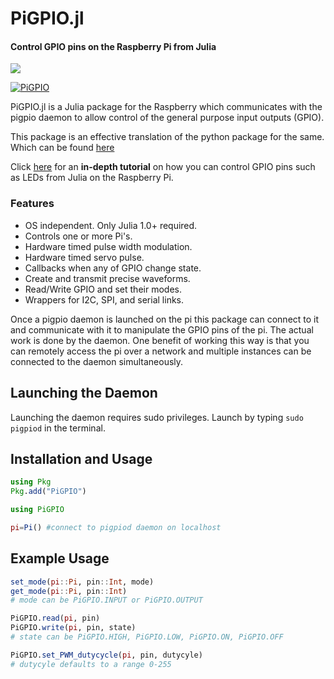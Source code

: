 # PiGPIO.jl

#### Control GPIO pins on the Raspberry Pi from Julia

[![][docs-stable-img]][docs-stable-url]

[docs-stable-img]: https://img.shields.io/badge/docs-stable-blue.svg
[docs-stable-url]: https://juliahub.com/docs/PiGPIO/

[![PiGPIO](https://img.youtube.com/vi/UmSQjkaATk8/0.jpg)](https://www.youtube.com/watch?v=UmSQjkaATk8)

PiGPIO.jl is a Julia package for the Raspberry which communicates with the pigpio
daemon to allow control of the general purpose
input outputs (GPIO).

This package is an effective translation of the python package for the same.
Which can be found [here](http://abyz.me.uk/rpi/pigpio/python.html)

Click [here](https://medium.com/@imkimfung/using-julia-to-control-leds-on-a-raspberry-pi-b320be83e503) for an **in-depth tutorial** on how you can control GPIO pins such as LEDs from Julia on the Raspberry Pi.

### Features

* OS independent. Only Julia 1.0+ required.
* Controls one or more Pi's.
* Hardware timed pulse width modulation.
* Hardware timed servo pulse.
* Callbacks when any of GPIO change state.
* Create and transmit precise waveforms.
* Read/Write GPIO and set their modes.
* Wrappers for I2C, SPI, and serial links.

Once a pigpio daemon is launched on the pi this package can connect to
it and communicate with it to manipulate the GPIO pins of the pi. The actual
work is done by the daemon. One benefit of working this way is that you can
remotely access the pi over a network and multiple instances can be connected
to the daemon simultaneously.

## Launching the Daemon

Launching the daemon requires sudo privileges. Launch by typing `sudo pigpiod`
in the terminal.

## Installation and Usage

```julia
using Pkg
Pkg.add("PiGPIO")

using PiGPIO

pi=Pi() #connect to pigpiod daemon on localhost
```

## Example Usage

```julia
set_mode(pi::Pi, pin::Int, mode)
get_mode(pi::Pi, pin::Int)
# mode can be PiGPIO.INPUT or PiGPIO.OUTPUT

PiGPIO.read(pi, pin)
PiGPIO.write(pi, pin, state)
# state can be PiGPIO.HIGH, PiGPIO.LOW, PiGPIO.ON, PiGPIO.OFF

PiGPIO.set_PWM_dutycycle(pi, pin, dutycyle)
# dutycyle defaults to a range 0-255
```
